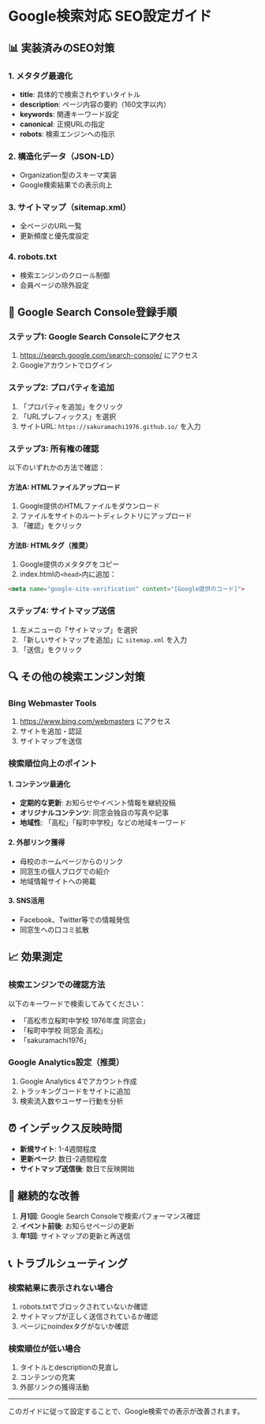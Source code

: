 # Google検索対応 SEO設定ガイド

## 📊 実装済みのSEO対策

### 1. メタタグ最適化
- **title**: 具体的で検索されやすいタイトル
- **description**: ページ内容の要約（160文字以内）
- **keywords**: 関連キーワード設定
- **canonical**: 正規URLの指定
- **robots**: 検索エンジンへの指示

### 2. 構造化データ（JSON-LD）
- Organization型のスキーマ実装
- Google検索結果での表示向上

### 3. サイトマップ（sitemap.xml）
- 全ページのURL一覧
- 更新頻度と優先度設定

### 4. robots.txt
- 検索エンジンのクロール制御
- 会員ページの除外設定

## 🚀 Google Search Console登録手順

### ステップ1: Google Search Consoleにアクセス
1. https://search.google.com/search-console/ にアクセス
2. Googleアカウントでログイン

### ステップ2: プロパティを追加
1. 「プロパティを追加」をクリック
2. 「URLプレフィックス」を選択
3. サイトURL: `https://sakuramachi1976.github.io/` を入力

### ステップ3: 所有権の確認
以下のいずれかの方法で確認：

#### 方法A: HTMLファイルアップロード
1. Google提供のHTMLファイルをダウンロード
2. ファイルをサイトのルートディレクトリにアップロード
3. 「確認」をクリック

#### 方法B: HTMLタグ（推奨）
1. Google提供のメタタグをコピー
2. index.htmlの`<head>`内に追加：
```html
<meta name="google-site-verification" content="[Google提供のコード]">
```

### ステップ4: サイトマップ送信
1. 左メニューの「サイトマップ」を選択
2. 「新しいサイトマップを追加」に `sitemap.xml` を入力
3. 「送信」をクリック

## 🔍 その他の検索エンジン対策

### Bing Webmaster Tools
1. https://www.bing.com/webmasters にアクセス
2. サイトを追加・認証
3. サイトマップを送信

### 検索順位向上のポイント

#### 1. コンテンツ最適化
- **定期的な更新**: お知らせやイベント情報を継続投稿
- **オリジナルコンテンツ**: 同窓会独自の写真や記事
- **地域性**: 「高松」「桜町中学校」などの地域キーワード

#### 2. 外部リンク獲得
- 母校のホームページからのリンク
- 同窓生の個人ブログでの紹介
- 地域情報サイトへの掲載

#### 3. SNS活用
- Facebook、Twitter等での情報発信
- 同窓生への口コミ拡散

## 📈 効果測定

### 検索エンジンでの確認方法
以下のキーワードで検索してみてください：

- 「高松市立桜町中学校 1976年度 同窓会」
- 「桜町中学校 同窓会 高松」
- 「sakuramachi1976」

### Google Analytics設定（推奨）
1. Google Analytics 4でアカウント作成
2. トラッキングコードをサイトに追加
3. 検索流入数やユーザー行動を分析

## ⏰ インデックス反映時間

- **新規サイト**: 1-4週間程度
- **更新ページ**: 数日-2週間程度
- **サイトマップ送信後**: 数日で反映開始

## 🔄 継続的な改善

1. **月1回**: Google Search Consoleで検索パフォーマンス確認
2. **イベント前後**: お知らせページの更新
3. **年1回**: サイトマップの更新と再送信

## 📞 トラブルシューティング

### 検索結果に表示されない場合
1. robots.txtでブロックされていないか確認
2. サイトマップが正しく送信されているか確認
3. ページにnoindexタグがないか確認

### 検索順位が低い場合
1. タイトルとdescriptionの見直し
2. コンテンツの充実
3. 外部リンクの獲得活動

---

このガイドに従って設定することで、Google検索での表示が改善されます。
